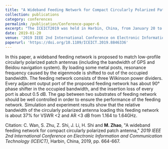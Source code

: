 ```yaml
---
title: "A Wideband Feeding Network for Compact Circularly Polarized Patch Antenna"
collection: publications
category: conferences
permalink: /publication/Conference-paper-6
excerpt: "The ICEICT2019 was held in Harbin, China, from January 20 to 22, 2019."
date: 2019-01-20
venue: '2019 IEEE 2nd International Conference on Electronic Information and Communication Technology (ICEICT)'
paperurl: 'https://doi.org/10.1109/ICEICT.2019.8846336'
---
```


In this paper, a wideband feeding network is proposed to match low-profile circularly polarized patch antennas (including the bandwidth of GPS and Beidou navigation system). By loading some metal posts, resonance frequency caused by the eigenmode is shifted to out of the occupied bandwidth. The feeding network consists of three Wilkinson power dividers. Every adjacent output port of the proposed feeding network has about 90° phase shifter in the occupied bandwidth, and the insertion loss of every port is about 0.5 dB. The gap between two substrates of feeding network should be well controlled in order to ensure the performance of the feeding network. Simulation and experiment results show that the relative bandwidth of the circularly polarized antenna loading this feeding network is about 37% for VSWR <2 and AR <3 dB from 1.164 to 1.64GHz.

Citation: C. Wan, S. Zhu, Z. Shi, J. Li, H. Shi and **M. Zhao**, &quot;A wideband feeding network for compact circularly polarized patch antenna,&quot; <i>2019 IEEE 2nd International Conference on Electronic Information and Communication Technology (ICEICT)</i>, Harbin, China, 2019, pp. 664-667.
